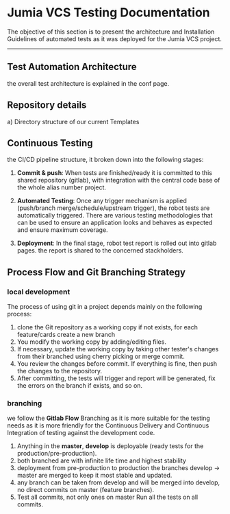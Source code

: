 # Jumia VCS Testing Documentation

The objective of this section is to present the architecture and Installation Guidelines of automated tests as it was deployed for the Jumia VCS project.

--------------------
## Test Automation Architecture
the overall test architecture is explained in the conf page.


## Repository details

a) Directory structure of our current Templates



## Continuous Testing

the CI/CD pipeline structure, it broken down into the following stages:

1. **Commit & push**: When tests are finished/ready it is committed to this shared repository (gitlab), with integration with the central code base of the whole alias number project.

2. **Automated Testing**: Once any trigger mechanism is applied (push/branch merge/schedule/upstream trigger), the robot tests are automatically triggered. There are various testing methodologies that can be used to ensure an application looks and behaves as expected and ensure maximum coverage. 

3. **Deployment**: In the final stage, robot test report is rolled out into gitlab pages. the report is shared to the concerned stackholders.


## Process Flow and Git Branching Strategy

### local development
The process of using git in a project depends mainly on the following process:
1. clone the Git repository as a working copy if not exists, for each feature/cards create a new branch
2. You modify the working copy by adding/editing files.
3. If necessary, update the working copy by taking other tester's changes from their branched using cherry picking or merge commit.
4. You review the changes before commit. If everything is fine, then push the changes to the repository.
5. After committing, the tests will trigger and report will be generated, fix the errors on the branch if exists, and so on.


### branching
we follow the **Gitlab Flow** Branching as it is more suitable for the testing needs as it is more friendly for the Continuous Delivery and Continuous Integration of testing against the development code.

1. Anything in the **master**, **develop** is deployable (ready tests for the production/pre-production).
2. both branched are with infinite life time and highest stability
3. deployment from pre-production to production the branches develop -> master are merged to keep it most stable and updated.
4. any branch can be taken from develop and will be merged into develop, no direct commits on master (feature branches).
5. Test all commits, not only ones on master Run all the tests on all commits.


